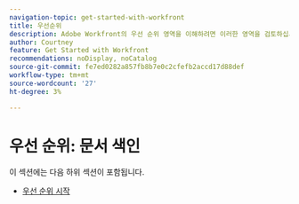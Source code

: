 ```yaml
---
navigation-topic: get-started-with-workfront
title: 우선순위
description: Adobe Workfront의 우선 순위 영역을 이해하려면 이러한 영역을 검토하십시오.
author: Courtney
feature: Get Started with Workfront
recommendations: noDisplay, noCatalog
source-git-commit: fe7ed0282a857fb8b7e0c2cfefb2accd17d88def
workflow-type: tm+mt
source-wordcount: '27'
ht-degree: 3%

---
```


# 우선 순위: 문서 색인

이 섹션에는 다음 하위 섹션이 포함됩니다.

* [우선 순위 시작](/help/quicksilver/workfront-basics/priorities/get-started-with-priorities.md)